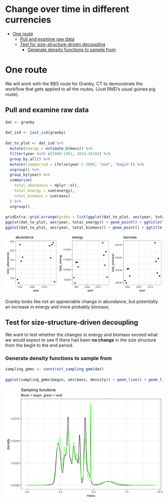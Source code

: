 Change over time in different currencies
================

  - [One route](#one-route)
      - [Pull and examine raw data](#pull-and-examine-raw-data)
      - [Test for size-structure-driven
        decoupling](#test-for-size-structure-driven-decoupling)
          - [Generate density functions to sample
            from](#generate-density-functions-to-sample-from)

# One route

We will work with the BBS route for Granby, CT to demonstrate the
workflow that gets applied to all the routes. (Just RMD’s usual guinea
pig route).

## Pull and examine raw data

``` r
dat <- granby

dat_isd <- just_isd(granby)

dat_to_plot <- dat_isd %>%
  mutate(energy = estimate_b(mass)) %>%
  filter(year %in% c(1988:1992, 2014:2018)) %>%
  group_by_all() %>%
  mutate(timeperiod = ifelse(year > 2000, "end", "begin")) %>%
  ungroup() %>%
  group_by(year) %>%
  summarize(
    total_abundance = dplyr::n(),
    total_energy = sum(energy),
    total_biomass = sum(mass)
  ) %>%
  ungroup()

gridExtra::grid.arrange(grobs = list(ggplot(dat_to_plot, aes(year, total_abundance)) + geom_point() + ggtitle("abundance"),
ggplot(dat_to_plot, aes(year, total_energy)) + geom_point() + ggtitle("energy"),
ggplot(dat_to_plot, aes(year, total_biomass)) + geom_point() + ggtitle("biomass")), ncol = 3)
```

![](02_change_over_time_files/figure-gfm/unnamed-chunk-1-1.png)<!-- -->

Granby looks like not an appreciable change in abundance, but
potentially an increase in energy and more probably biomass.

## Test for size-structure-driven decoupling

We want to test whether the changes in energy and biomass exceed what we
would expect to see if there had been **no change** in the size
structure from the begin to the end period.

### Generate density functions to sample from

``` r
sampling_gmms <- construct_sampling_gmm(dat)

ggplot(sampling_gmms$begin, aes(mass, density)) + geom_line() + geom_line(data = sampling_gmms$end, color = "green") + ggtitle("Sampling functions", subtitle = "Black = begin, green = end")
```

![](02_change_over_time_files/figure-gfm/unnamed-chunk-2-1.png)<!-- -->
